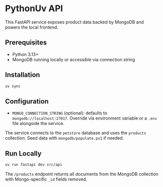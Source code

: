 # PythonUv API

This FastAPI service exposes product data backed by MongoDB and powers the local frontend.

## Prerequisites

- Python 3.13+
- MongoDB running locally or accessible via connection string

## Installation

```bash
uv sync
```

## Configuration

- `MONGO_CONNECTION_STRING` (optional): defaults to `mongodb://localhost:27017`. Override via environment variable or a `.env` file alongside the service.

The service connects to the `petstore` database and uses the `products` collection. Seed data with `mongodb/populate.ps1` if needed.

## Run Locally

```bash
uv run fastapi dev src/api
```

The `/products` endpoint returns all documents from the MongoDB collection with Mongo-specific `_id` fields removed.
